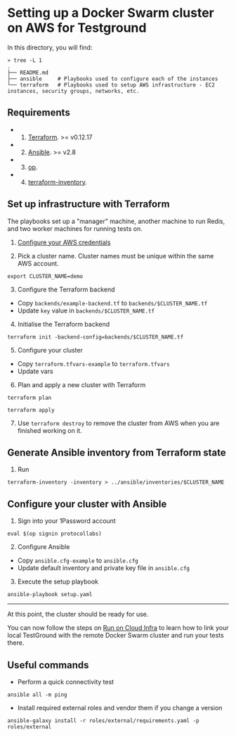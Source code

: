 # Setting up a Docker Swarm cluster on AWS for Testground

In this directory, you will find:

```
» tree -L 1
.
├── README.md
├── ansible     # Playbooks used to configure each of the instances
└── terraform   # Playbooks used to setup AWS infrastructure - EC2 instances, security groups, networks, etc.
```

## Requirements

- 1. [Terraform](https://www.terraform.io/). >= v0.12.17
- 2. [Ansible](https://www.ansible.com/). >= v2.8
- 3. [op](https://support.1password.com/command-line-getting-started/).
- 4. [terraform-inventory](https://github.com/adammck/terraform-inventory).

## Set up infrastructure with Terraform

The playbooks set up a "manager" machine, another machine to run Redis, and two worker machines for running tests on.

1. [Configure your AWS credentials](https://docs.aws.amazon.com/cli/)

2. Pick a cluster name. Cluster names must be unique within the same AWS account.

```
export CLUSTER_NAME=demo
```

3. Configure the Terraform backend

- Copy `backends/example-backend.tf` to `backends/$CLUSTER_NAME.tf`
- Update `key` value in `backends/$CLUSTER_NAME.tf`

4. Initialise the Terraform backend

```
terraform init -backend-config=backends/$CLUSTER_NAME.tf
```

5. Configure your cluster

- Copy `terraform.tfvars-example` to `terraform.tfvars`
- Update vars

6. Plan and apply a new cluster with Terraform

```
terraform plan
```

```
terraform apply
```

7. Use `terraform destroy` to remove the cluster from AWS when you are finished working on it.

## Generate Ansible inventory from Terraform state

1. Run

```
terraform-inventory -inventory > ../ansible/inventories/$CLUSTER_NAME
```

## Configure your cluster with Ansible

1. Sign into your 1Password account

```
eval $(op signin protocollabs)
```

2. Configure Ansible

- Copy `ansible.cfg-example` to `ansible.cfg`
- Update default inventory and private key file in `ansible.cfg`

3. Execute the setup playbook

```
ansible-playbook setup.yaml
```

---

At this point, the cluster should be ready for use.

You can now follow the steps on [Run on Cloud Infra](../README.md#running-a-test-plan-on-the-testground-cloud-infrastructure) to learn how to link your local TestGround with the remote Docker Swarm cluster and run your tests there.

## Useful commands

- Perform a quick connectivity test

```
ansible all -m ping
```

- Install required external roles and vendor them if you change a version

```
ansible-galaxy install -r roles/external/requirements.yaml -p roles/external
```
